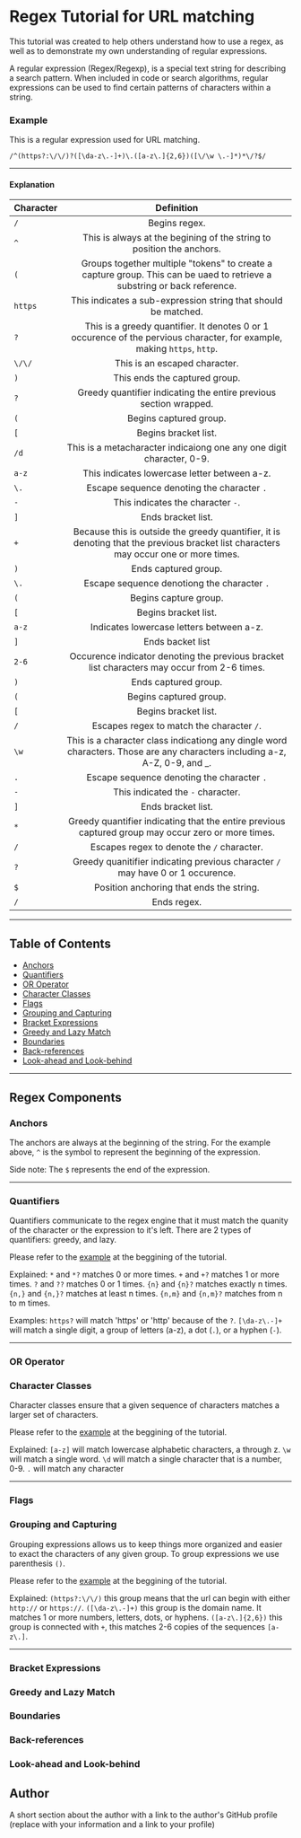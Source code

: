 # Regex Tutorial for URL matching
This tutorial was created to help others understand how to use a regex, as well as to demonstrate my own understanding of regular expressions.

A regular expression (Regex/Regexp), is a special text string for describing a search pattern. When included in code or search algorithms, regular expressions can be used to find certain patterns of characters within a string.
### Example

This is a regular expression used for URL matching.

```/^(https?:\/\/)?([\da-z\.-]+)\.([a-z\.]{2,6})([\/\w \.-]*)*\/?$/ ```

-----
#### Explanation

| Character | Definition |
|-----------|:------------:|
|```/```|Begins regex.|
|```^```|This is always at the begining of the string to position the anchors.|
|```(```|Groups together multiple "tokens" to create a capture group. This can be uaed to retrieve a substring or back reference.|
|```https```|This indicates a sub-expression string that should be matched.|
|```?```|This is a greedy quantifier. It denotes 0 or 1 occurence of the pervious character, for example, making `https`, `http`.|
|```\/\/```|This is an escaped character.|
|```)```|This ends the captured group.|
|```?```|Greedy quantifier indicating the entire previous section wrapped.|
|```(```|Begins captured group.|
|```[```|Begins bracket list.|
|```/d```|This is a metacharacter indicaiong one any one digit character, 0-9.|
|```a-z```|This indicates lowercase letter between a-z.|
|```\.```|Escape sequence denoting the character `.`|
|```-```|This indicates the character `-`.|
|```]```|Ends bracket list.|
|```+```|Because this is outside the greedy quantifier, it is denoting that the previous bracket list characters may occur one or more times.|
|```)```|Ends captured group.|
|```\.```|Escape sequence denotiong the character `.`|
|```(```|Begins capture group.|
|```[```|Begins bracket list.|
|```a-z```|Indicates lowercase letters between a-z.|
|```]```|Ends backet list|
|```2-6```|Occurence indicator denoting the previous bracket list characters may occur from 2-6 times.|
|```)```|Ends captured group.|
|```(```|Begins captured group.|
|```[```|Begins bracket list.|
|```/```|Escapes regex to match the character `/`.|
|```\w```|This is a character class indicationg any dingle word characters. Those are any characters including a-z, A-Z, 0-9, and _.|
|```.```|Escape sequence denoting the character `.`|
|```-```|This indicated the `-` character.|
|```]```|Ends bracket list.|
|```*```|Greedy quantifier indicating that the entire previous captured group may occur zero or more times.|
|```/```|Escapes regex to denote the `/` character.|
|```?```|Greedy quanitifier indicating previous character `/` may have 0 or 1 occurence.|
|```$```|Position anchoring that ends the string.|
|```/```|Ends regex.|

-----
## Table of Contents

- [Anchors](#anchors)
- [Quantifiers](#quantifiers)
- [OR Operator](#or-operator)
- [Character Classes](#character-classes)
- [Flags](#flags)
- [Grouping and Capturing](#grouping-and-capturing)
- [Bracket Expressions](#bracket-expressions)
- [Greedy and Lazy Match](#greedy-and-lazy-match)
- [Boundaries](#boundaries)
- [Back-references](#back-references)
- [Look-ahead and Look-behind](#look-ahead-and-look-behind)

------
## Regex Components

### Anchors
The anchors are always at the beginning of the string. For the example above, ```^``` is the symbol to represent the beginning of the expression.

Side note: 
The ```$``` represents the end of the expression.

-----
### Quantifiers
 Quantifiers communicate to the regex engine that it must match the quanity of the character or the expression to it's left. There are 2 types of quantifiers: greedy, and lazy. 
 
Please refer to the [example](#example) at the beggining of the tutorial.

 Explained:
 ```*``` and ```*?``` matches 0 or more times.
 ```+``` and ```+?``` matches 1 or more times.
 ```?``` and ```??``` matches 0 or 1 times.
 ```{n}``` and ```{n}?``` matches exactly n times.
 ```{n,}``` and ```{n,}?``` matches at least n times.
```{n,m}``` and ```{n,m}?``` matches from n to m times.

Examples:
```https?``` will match 'https' or 'http' because of the ```?```.
```[\da-z\.-]+``` will match a single digit, a group of letters (a-z), a dot (```.```), or a hyphen (```-```).  

-----
### OR Operator


### Character Classes
Character classes ensure that a given sequence of characters matches a larger set of characters.

Please refer to the [example](#example) at the beggining of the tutorial.

Explained:
```[a-z]``` will match lowercase alphabetic characters, a through z.
```\w``` will match a single word.
```\d``` will match a single character that is a number, 0-9.
```.``` will match any character

-----
### Flags

### Grouping and Capturing
Grouping expressions allows us to keep things more organized and easier to exact the characters of any given group. To group expressions we use parenthesis ```()```.

Please refer to the [example](#example) at the beggining of the tutorial.

Explained:
```(https?:\/\/)``` this group means that the url can begin with either ```http://``` or ```https://```.
```([\da-z\.-]+)``` this group is the domain name. It matches 1 or more numbers, letters, dots, or hyphens.
```([a-z\.]{2,6})``` this group is connected with ```+```, this matches 2-6 copies of the sequences ```[a-z\.]```.

-----
### Bracket Expressions

### Greedy and Lazy Match

### Boundaries

### Back-references

### Look-ahead and Look-behind

## Author

A short section about the author with a link to the author's GitHub profile (replace with your information and a link to your profile)
